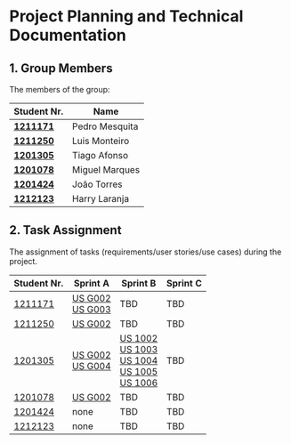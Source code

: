 # Project Planning and Technical Documentation

## 1. Group Members

The members of the group:

| Student Nr.	                     | Name			        |
|----------------------------------|----------------|
| **[1211171](1211171/readme.md)** | Pedro Mesquita |
| **[1211250](1211250/readme.md)** | Luis Monteiro  |
| **[1201305](1201305/readme.md)** | Tiago Afonso   |
| **[1201078](1201078/readme.md)** | Miguel Marques |
| **[1201424](1201424/readme.md)** | João Torres    |
| **[1212123](1212123/readme.md)** | Harry Laranja  |


## 2. Task Assignment

The assignment of tasks (requirements/user stories/use cases) during the project.

| Student Nr.	                 | Sprint A                                                               | Sprint B                                                                                                                                                             | Sprint C |
|------------------------------|------------------------------------------------------------------------|----------------------------------------------------------------------------------------------------------------------------------------------------------------------|----------|
| [1211171](1211171/readme.md) | [US G002](Sprint1/us_g002/readme.md) <br/>[US G003](us_g003/readme.md) | TBD                                                                                                                                                                  | TBD      |
| [1211250](1211250/readme.md) | [US G002](us_g002/readme.md)<br/>                                      | TBD                                                                                                                                                                  | TBD      |
| [1201305](1201305/readme.md) | [US G002](us_g002/readme.md) <br/>[US G004](us_g004/readme.md)         | [US 1002](us_1002/readme.md) <br/>[US 1003](us_1003/readme.md) <br/>[US 1004](us_1004/readme.md) <br/>[US 1005](us_1005/readme.md) <br/>[US 1006](us_1006/readme.md) | TBD      |
| [1201078](1201078/readme.md) | [US G002](us_g002/readme.md)                                           | TBD                                                                                                                                                                  | TBD      |
| [1201424](1201424/readme.md) | none                                                                   | TBD                                                                                                                                                                  | TBD      |
| [1212123](1212123/readme.md) | none                                                                   | TBD                                                                                                                                                                  | TBD      |


[comment]: <> ()
[comment]: <> (Markdown Comment)
[comment]: <> (G001 - As Project Manager, I want the team to follow the technical constraints and concerns of the project )
[comment]: <> (G002 - As Project Manager, I want the team to elaborate a Domain Model using DDD.)
[comment]: <> (G003 - As Project Manager, I want the team to use the defined project repository and continuous integration server.)
[comment]: <> (G004 - As Project Manager, I want the team to add to the project the necessary scripts, so that build/executions/deployments/... can be executed effortlessly.)
[comment]: <> (G005 - As Project Manager, I want the team to configure the project structure to facilitate / accelerate the development of upcoming user stories.)
[comment]: <> (G006 - As a Project Managers, I want the system to support and apply authentication and authorization for all its users and functionalities.)


